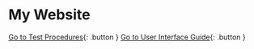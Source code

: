 # My Website

[Go to Test Procedures](HAMMER_SYSTEM_USER_INTERFACE_PAGE.md){: .button }
[Go to User Interface Guide](page2.md){: .button }

<style>
.button {
  display: inline-block;
  background-color: blue;
  color: white;
  padding: 10px 20px;
  text-align: center;
  text-decoration: none;
  font-size: 22px;
  margin: 4px 2px;
  cursor: pointer;
  border-radius: 4px;
}

.button:hover {
  background-color: black;
}
</style>

